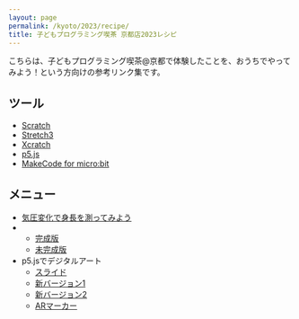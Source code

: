 ```yaml
---
layout: page
permalink: /kyoto/2023/recipe/
title: 子どもプログラミング喫茶 京都店2023レシピ
---
```

こちらは、子どもプログラミング喫茶@京都で体験したことを、おうちでやってみよう！という方向けの参考リンク集です。

## ツール
- [Scratch](https://scratch.mit.edu/)
- [Stretch3](https://stretch3.github.io/)
- [Xcratch](https://xcratch.github.io/)
- [p5.js](https://p5js.org/)
- [MakeCode for micro:bit](https://makecode.microbit.org/)

## メニュー
- [気圧変化で身長を測ってみよう](https://399.jp/c1)
- 
    - [完成版](https://scratch.mit.edu/projects/841423226/)
    - [未完成版](https://scratch.mit.edu/projects/841440403/)
- p5.jsでデジタルアート
    - [スライド](https://docs.google.com/presentation/d/1J8cxgNk3Bt_Gz84ZyQuvSRO45tfcSTxTqoNtn1lvbww/edit?usp=sharing)
    - [新バージョン1](https://editor.p5js.org/toyota_ref/sketches/NVfJwXJFm)
    - [新バージョン2](https://editor.p5js.org/toyota_ref/sketches/1oceQhkQC)
    - [ARマーカー](https://editor.p5js.org/toyota_ref/sketches/_OnyNHPD2)
